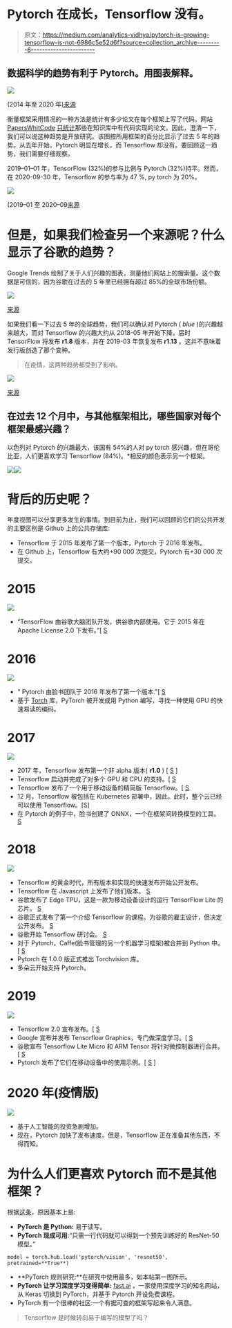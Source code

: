 # Pytorch 在成长，Tensorflow 没有。

> 原文：<https://medium.com/analytics-vidhya/pytorch-is-growing-tensorflow-is-not-6986c5e52d6f?source=collection_archive---------6----------------------->

## 数据科学的趋势有利于 Pytorch。用图表解释。

![](img/f8b57ca8a7ca4f135d8728e592cd7f31.png)

(2014 年至 2020 年[)来源](https://paperswithcode.com/trends)

衡量框架采用情况的一种方法是统计有多少论文在每个框架上写了代码。网站 [PapersWhitCode](https://paperswithcode.com/) [只统计](https://paperswithcode.com/trends)那些在知识库中有代码实现的论文。因此，澄清一下，我们可以说这种趋势是开放研究。该图按所用框架的百分比显示了过去 5 年的趋势。从去年开始，Pytorch 明显在增长，而 Tensorflow 却没有。要回顾这一趋势，我们需要仔细观察。

2019–01–01 年，TensorFlow (32%)的参与比例与 Pytorch (32%)持平。然而，在 2020-09-30 年，Tensorflow 的参与率为 47 %, py torch 为 20%。

![](img/150c12fea436653ca26362e98ac7ca85.png)

(2019–01 至 2020–09[来源](https://paperswithcode.com/trends)

# 但是，如果我们检查另一个来源呢？什么显示了谷歌的趋势？

Google Trends 绘制了关于人们兴趣的图表，测量他们网站上的搜索量。这个数据是可信的，因为谷歌在过去的 5 年里已经拥有超过 85%的全球市场份额。

![](img/8ec8981dcace4daf0eba8dd0e298a71c.png)

[来源](https://trends.google.com/trends/explore?q=pytorch,tensorflow)

如果我们看一下过去 5 年的全球趋势，我们可以确认对 Pytorch ( *blue* )的兴趣越来越大，而对 Tensorflow 的兴趣大约从 2018-05 年开始下降，届时 TensorFlow 将发布 **r1.8** 版本，并在 2019-03 年恢复发布 **r1.13** 。这并不意味着发行版创造了那个变种。

> 在疫情，这两种趋势都受到了影响。

![](img/a0414884807ee9b3d3b6b827cf2989f0.png)

[来源](https://trends.google.com/trends/explore?q=pytorch,tensorflow)

## 在过去 12 个月中，与其他框架相比，哪些国家对每个框架最感兴趣？

以色列对 Pytorch 的兴趣最大，该国有 54%的人对 py torch 感兴趣，但在哥伦比亚，人们更喜欢学习 Tensorflow (84%)。*相反的颜色表示另一个框架。

![](img/60566732bc2a3b7044320da6979541b3.png)![](img/9053ad96fa52a2f3c2a1af90283cf56a.png)

# 背后的历史呢？

年度视图可以分享更多发生的事情。到目前为止，我们可以回顾的它们的公共开发的主要区别是 Github 上的公共存储库:

*   Tensorflow 于 2015 年发布了第一个版本，Pytorch 于 2016 年发布。
*   在 Github 上，Tensorflow 有大约+90 000 次提交，Pytorch 有+30 000 次提交。

# 2015

![](img/8f370309a7af8276a1572e8b9996cf50.png)

*   “TensorFlow 由谷歌大脑团队开发，供谷歌内部使用。它于 2015 年在 Apache License 2.0 下发布。”[ [S](https://www.wired.com/2015/11/google-open-sources-its-artificial-intelligence-engine/)

# 2016

![](img/b8a20bff7c5848043c633e84b1f12e49.png)

*   " Pytorch 由脸书团队于 2016 年发布了第一个版本."[ [S](https://github.com/pytorch/pytorch/releases/tag/v0.1.1)
*   基于 [Torch](https://github.com/torch/torch7) 库，PyTorch 被开发成用 Python 编写，寻找一种使用 GPU 的快速易读的编码。

# 2017

![](img/98a7438e2e6f24c6928326bb476c086f.png)

*   2017 年，Tensorflow 发布第一个非 alpha 版本( **r1.0** ) [ [S](https://en.wikipedia.org/wiki/TensorFlow#cite_note-14) ]
*   Tensorflow 启动并完成了对多个 GPU 和 CPU 的支持。[ [S](https://www.wired.com/2015/11/googles-open-source-ai-tensorflow-signals-fast-changing-hardware-world/)
*   Tensorflow 发布了一个用于移动设备的精简版 Tensorflow。[ [S](https://www.theverge.com/2017/5/17/15645908/google-ai-tensorflowlite-machine-learning-announcement-io-2017)
*   12 月，Tensorflow 被包括在 Kubernetes 部署中，因此，此时，整个云已经可以使用 Tensorflow。[S]
*   在 Pytorch 的例子中，脸书创建了 ONNX，一个在框架间转换模型的工具。 [S](/@Synced/caffe2-merges-with-pytorch-a89c70ad9eb7)

# 2018

![](img/e0a1fcdcea6f4f3d20a26e3b6e61bea5.png)

*   Tensorflow 的黄金时代，所有版本和实现的快速发布开始公开发布。
*   Tensorflow 在 Javascript 上发布了他们版本。 [S](/tensorflow/introducing-tensorflow-js-machine-learning-in-javascript-bf3eab376db)
*   谷歌发布了 Edge TPU，这是一款为移动设备设计的运行 TensorFlow Lite 的芯片。 [S](https://beebom.com/google-announces-edge-tpu-cloud-iot-edge-at-cloud-next-2018/)
*   谷歌正式发布了第一个介绍 Tensorflow 的课程。为谷歌的雇主设计，但决定公开发布。 [S](https://developers.google.com/machine-learning/crash-course/)
*   谷歌开始 Tensorflow 研讨会。 [S](https://developers.google.com/machine-learning/crash-course/)
*   对于 Pytorch，Caffe(脸书管理的另一个机器学习框架)被合并到 Python 中。[ [S](/@Synced/caffe2-merges-with-pytorch-a89c70ad9eb7)
*   Pytorch 在 1.0.0 版正式推出 Torchvision 库。
*   多朵云开始支持 Pytorch。

# 2019

![](img/b8b13a37d6df8bdaf2a9cd173b4c9789.png)

*   Tensorflow 2.0 宣布发布。[ [S](/tensorflow/tensorflow-2-0-is-now-available-57d706c2a9ab)
*   Google 宣布并发布 Tensorflow Graphics，专门做深度学习。[ [S](/tensorflow/introducing-tensorflow-graphics-computer-graphics-meets-deep-learning-c8e3877b7668)
*   谷歌宣布 Tensorflow Lite Micro 和 ARM Tensor 将针对微控制器进行合并。[ [S](https://os.mbed.com/blog/entry/uTensor-and-Tensor-Flow-Announcement/)
*   Pytorch 发布了它们在移动设备中的使用示例。[ [S](https://github.com/pytorch/android-demo-app) ]

# 2020 年(疫情版)

![](img/74c88a183c9b6b8cb3820121ee5978c3.png)

*   基于人工智能的投资急剧增加。
*   现在，Pytorch 加快了发布速度。但是，Tensorflow 正在准备其他东西，不得而知。

# 为什么人们更喜欢 Pytorch 而不是其他框架？

根据[这条](https://www.infoworld.com/article/3528780/5-reasons-to-choose-pytorch-for-deep-learning.html)，原因基本上是:

*   **PyTorch 是 Python:** 易于读写。
*   **PyTorch 现成可用:**“只需一行代码就可以得到一个预先训练好的 ResNet-50 模型。”

```
model = torch.hub.load('pytorch/vision', 'resnet50', pretrained=**True**)
```

*   **PyTorch 规则研究:**在研究中使用最多，如本帖第一图所示。
*   **PyTorch 让学习深度学习变得简单:** [fast.ai](http://fast.ai) ，一家使用深度学习的知名网站，从 Keras 切换到 PyTorch，并基于 Pytorch 开设免费课程。
*   PyTorch 有一个很棒的社区:一个有据可查的框架写起来令人满意。

> Tensorflow 是时候转向易于编写的模型了吗？